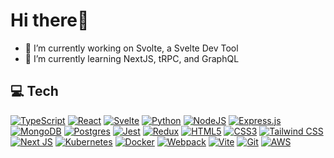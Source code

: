 # Hi there👋

- 🔭 I’m currently working on Svolte, a Svelte Dev Tool
- 🌱 I’m currently learning NextJS, tRPC, and GraphQL

## 💻 Tech

<a href="#">![TypeScript](https://img.shields.io/badge/typescript-%23007ACC.svg?style=for-the-badge&logo=typescript&logoColor=white)</a>
<a href="#">![React](https://img.shields.io/badge/react-%2320232a.svg?style=for-the-badge&logo=react&logoColor=%2361DAFB)</a>
<a href="#">![Svelte](https://img.shields.io/badge/svelte-%23f1413d.svg?style=for-the-badge&logo=svelte&logoColor=white)</a>
<a href="#">![Python](https://img.shields.io/badge/python-%231572B6.svg?style=for-the-badge&logo=python&logoColor=white)</a>
<a href="#">![NodeJS](https://img.shields.io/badge/node.js-6DA55F?style=for-the-badge&logo=node.js&logoColor=white)</a>
<a href="#">![Express.js](https://img.shields.io/badge/express.js-%23404d59.svg?style=for-the-badge&logo=express&logoColor=%2361DAFB)</a>
<a href="#">![MongoDB](https://img.shields.io/badge/MongoDB-%234ea94b.svg?style=for-the-badge&logo=mongodb&logoColor=white)</a>
<a href="#">![Postgres](https://img.shields.io/badge/postgres-%23316192.svg?style=for-the-badge&logo=postgresql&logoColor=white)</a>
<a href="#">![Jest](https://img.shields.io/badge/Jest-%23E34F26.svg?style=for-the-badge&logo=jest&logoColor=white)</a>
<a href="#">![Redux](https://img.shields.io/badge/redux-%23593d88.svg?style=for-the-badge&logo=redux&logoColor=white)</a>
<a href="#">![HTML5](https://img.shields.io/badge/html5-%23E34F26.svg?style=for-the-badge&logo=html5&logoColor=white)</a>
<a href="#">![CSS3](https://img.shields.io/badge/css3-%231572B6.svg?style=for-the-badge&logo=css3&logoColor=white)</a>
<a href="#">![Tailwind CSS](https://img.shields.io/badge/Tailwind_CSS-38B2AC?style=for-the-badge&logo=tailwind-css&logoColor=white)</a>
<a href="#">![Next JS](https://img.shields.io/badge/Next-black?style=for-the-badge&logo=next.js&logoColor=white)</a>
<a href="#">![Kubernetes](https://img.shields.io/badge/kubernetes-%23326ce5.svg?style=for-the-badge&logo=kubernetes&logoColor=white)</a>
<a href="#">![Docker](https://img.shields.io/badge/docker-%230db7ed.svg?style=for-the-badge&logo=docker&logoColor=white)</a>
<a href="#">![Webpack](https://img.shields.io/badge/webpack-%238DD6F9.svg?style=for-the-badge&logo=webpack&logoColor=black)</a>
<a href="#">![Vite](https://img.shields.io/badge/vite-%23646CFF.svg?style=for-the-badge&logo=vite&logoColor=white)</a>
<a href="#">![Git](https://img.shields.io/badge/git-%23F05033.svg?style=for-the-badge&logo=git&logoColor=white)</a>
<a href="#">![AWS](https://img.shields.io/badge/AWS-%23FF9900.svg?style=for-the-badge&logo=amazon-aws&logoColor=white)</a>
  
<!--
**boilerpot/boilerpot** is a ✨ _special_ ✨ repository because its `README.md` (this file) appears on your GitHub profile.

Here are some ideas to get you started:

- 🔭 I’m currently working on ...
- 🌱 I’m currently learning ...
- 👯 I’m looking to collaborate on ...
- 🤔 I’m looking for help with ...
- 💬 Ask me about ...
- 📫 How to reach me: ...
- 😄 Pronouns: ...
- ⚡ Fun fact: ...
-->
